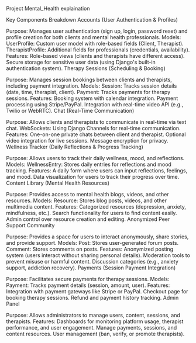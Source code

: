 Project Mental_Health explaination

Key Components Breakdown
Accounts (User Authentication & Profiles)

Purpose: Manages user authentication (sign up, login, password reset) and profile creation for both clients and mental health professionals.
Models:
UserProfile: Custom user model with role-based fields (Client, Therapist).
TherapistProfile: Additional fields for professionals (credentials, availability).
Features:
Role-based views (clients and therapists have different access).
Secure storage for sensitive user data (using Django's built-in authentication system).
Therapy Sessions (Scheduling & Booking)

Purpose: Manages session bookings between clients and therapists, including payment integration.
Models:
Session: Tracks session details (date, time, therapist, client).
Payment: Tracks payments for therapy sessions.
Features:
Booking system with calendar integration.
Payment processing using Stripe/PayPal.
Integration with real-time video API (e.g., Twilio or WebRTC).
Chat (Real-Time Communication)

Purpose: Allows clients and therapists to communicate in real-time via text chat.
WebSockets: Using Django Channels for real-time communication.
Features:
One-on-one private chats between client and therapist.
Optional video integration for live sessions.
Message encryption for privacy.
Wellness Tracker (Daily Reflections & Progress Tracking)

Purpose: Allows users to track their daily wellness, mood, and reflections.
Models:
WellnessEntry: Stores daily entries for reflections and mood tracking.
Features:
A daily form where users can input reflections, feelings, and mood.
Data visualization for users to track their progress over time.
Content Library (Mental Health Resources)

Purpose: Provides access to mental health blogs, videos, and other resources.
Models:
Resource: Stores blog posts, videos, and other multimedia content.
Features:
Categorized resources (depression, anxiety, mindfulness, etc.).
Search functionality for users to find content easily.
Admin control over resource creation and editing.
Anonymized Peer Support Community

Purpose: Provides a space for users to interact anonymously, share stories, and provide support.
Models:
Post: Stores user-generated forum posts.
Comment: Stores comments on posts.
Features:
Anonymized posting system (users interact without sharing personal details).
Moderation tools to prevent misuse or harmful content.
Discussion categories (e.g., anxiety support, addiction recovery).
Payments (Session Payment Integration)

Purpose: Facilitates secure payments for therapy sessions.
Models:
Payment: Tracks payment details (session, amount, user).
Features:
Integration with payment gateways like Stripe or PayPal.
Checkout page for booking therapy sessions.
Refund and payment history tracking.
Admin Panel

Purpose: Allows administrators to manage users, content, sessions, and therapists.
Features:
Dashboards for monitoring platform usage, therapist performance, and user engagement.
Manage payments, sessions, and content resources.
User management (ban, verify, or promote therapists).